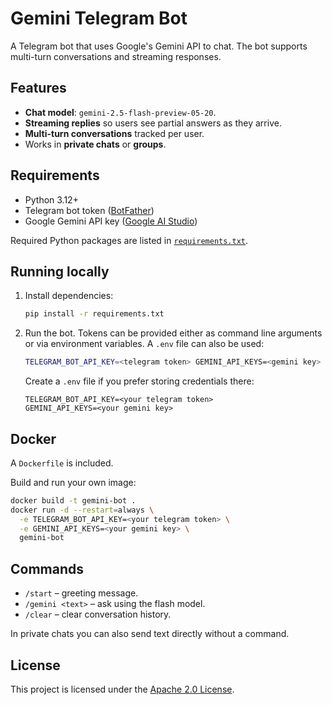 # Gemini Telegram Bot

A Telegram bot that uses Google's Gemini API to chat. The bot supports multi-turn conversations and streaming responses.

## Features

- **Chat model**: `gemini-2.5-flash-preview-05-20`.
- **Streaming replies** so users see partial answers as they arrive.
- **Multi-turn conversations** tracked per user.
- Works in **private chats** or **groups**.

## Requirements

- Python 3.12+
- Telegram bot token ([BotFather](https://t.me/BotFather))
- Google Gemini API key ([Google AI Studio](https://makersuite.google.com/app/apikey))

Required Python packages are listed in [`requirements.txt`](requirements.txt).

## Running locally

1. Install dependencies:
   ```bash
   pip install -r requirements.txt
   ```
2. Run the bot. Tokens can be provided either as command line arguments or via environment variables. A `.env` file can also be used:
   ```bash
   TELEGRAM_BOT_API_KEY=<telegram token> GEMINI_API_KEYS=<gemini key> python main.py
   ```
   Create a `.env` file if you prefer storing credentials there:
   ```env
   TELEGRAM_BOT_API_KEY=<your telegram token>
   GEMINI_API_KEYS=<your gemini key>
   ```

## Docker

A `Dockerfile` is included.

Build and run your own image:
```bash
docker build -t gemini-bot .
docker run -d --restart=always \
  -e TELEGRAM_BOT_API_KEY=<your telegram token> \
  -e GEMINI_API_KEYS=<your gemini key> \
  gemini-bot
```

## Commands

- `/start` – greeting message.
- `/gemini <text>` – ask using the flash model.
- `/clear` – clear conversation history.

In private chats you can also send text directly without a command.

## License

This project is licensed under the [Apache 2.0 License](LICENSE).
